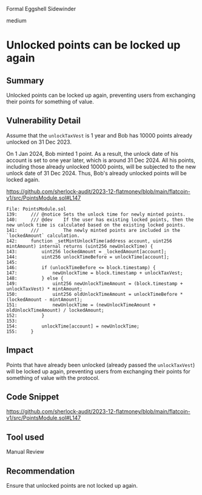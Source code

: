 Formal Eggshell Sidewinder

medium

# Unlocked points can be locked up again

## Summary

Unlocked points can be locked up again, preventing users from exchanging their points for something of value.

## Vulnerability Detail

Assume that the `unlockTaxVest` is 1 year and Bob has 10000 points already unlocked on 31 Dec 2023. 

On 1 Jan 2024, Bob minted 1 point. As a result, the unlock date of his account is set to one year later, which is around 31 Dec 2024. All his points, including those already unlocked 10000 points, will be subjected to the new unlock date of 31 Dec 2024. Thus, Bob's already unlocked points will be locked again.

https://github.com/sherlock-audit/2023-12-flatmoney/blob/main/flatcoin-v1/src/PointsModule.sol#L147

```solidity
File: PointsModule.sol
139:     /// @notice Sets the unlock time for newly minted points.
140:     /// @dev    If the user has existing locked points, then the new unlock time is calculated based on the existing locked points.
141:     ///         The newly minted points are included in the `lockedAmount` calculation.
142:     function _setMintUnlockTime(address account, uint256 mintAmount) internal returns (uint256 newUnlockTime) {
143:         uint256 lockedAmount = _lockedAmount[account];
144:         uint256 unlockTimeBefore = unlockTime[account];
145: 
146:         if (unlockTimeBefore <= block.timestamp) {
147:             newUnlockTime = block.timestamp + unlockTaxVest;
148:         } else {
149:             uint256 newUnlockTimeAmount = (block.timestamp + unlockTaxVest) * mintAmount;
150:             uint256 oldUnlockTimeAmount = unlockTimeBefore * (lockedAmount - mintAmount);
151:             newUnlockTime = (newUnlockTimeAmount + oldUnlockTimeAmount) / lockedAmount;
152:         }
153: 
154:         unlockTime[account] = newUnlockTime;
155:     }
```

## Impact

Points that have already been unlocked (already passed the `unlockTaxVest`) will be locked up again, preventing users from exchanging their points for something of value with the protocol.

## Code Snippet

https://github.com/sherlock-audit/2023-12-flatmoney/blob/main/flatcoin-v1/src/PointsModule.sol#L147

## Tool used

Manual Review

## Recommendation

Ensure that unlocked points are not locked up again.